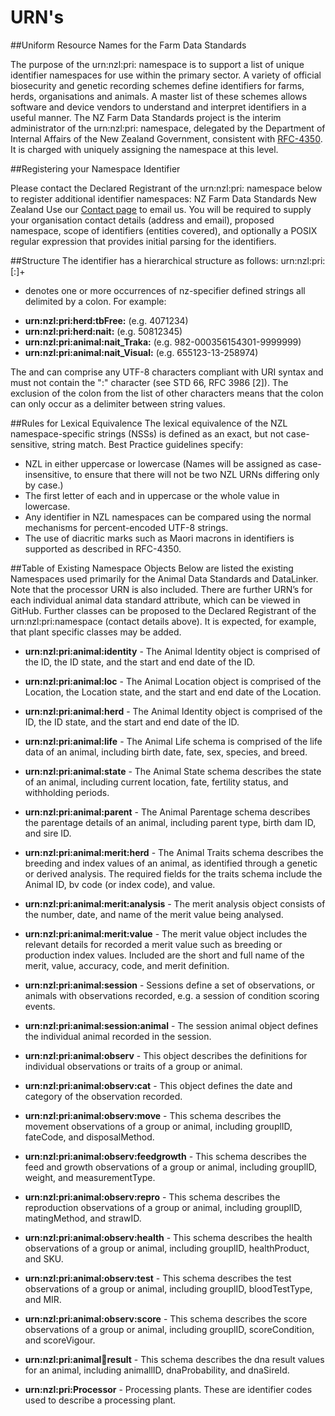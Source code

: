 # URN's
##Uniform Resource Names for the Farm Data Standards

The purpose of the urn:nzl:pri: namespace is to support a list of unique identifier namespaces for use within the primary sector. A variety of official biosecurity and genetic recording schemes define identifiers for farms, herds, organisations and animals. A master list of these schemes allows software and device vendors to understand and interpret identifiers in a useful manner.
The NZ Farm Data Standards project is the interim administrator of the urn:nzl:pri: namespace, delegated by the Department of Internal Affairs of the New Zealand Government, consistent with [RFC-4350](https://www.ietf.org/rfc/rfc4350.txt). It is charged with uniquely assigning the namespace at this level.

##Registering your Namespace Identifier

Please contact the Declared Registrant of the urn:nzl:pri: namespace below to register additional identifier namespaces:
 NZ Farm Data Standards
 New Zealand
 Use our [Contact page](http://www.farmdatastandards.org.nz/contact/) to email us.
You will be required to supply your organisation contact details (address and email), proposed namespace, scope of identifiers (entities covered), and optionally a POSIX regular expression that provides initial parsing for the identifiers.

##Structure
The identifier has a hierarchical structure as follows:
urn:nzl:pri:<nz-specifier>[:<nz-specifier defined string>]+
+ denotes one or more occurrences of nz-specifier defined strings all delimited by a colon.
For example:
* **urn:nzl:pri:herd:tbFree:**	    	(e.g. 4071234)
* **urn:nzl:pri:herd:nait:**	        (e.g. 50812345)
* **urn:nzl:pri:animal:nait_Traka:**	(e.g. 982-000356154301-9999999)
* **urn:nzl:pri:animal:nait_Visual:** (e.g. 655123-13-258974)

The <nz-specifier> and <nz-specifier defined string> can comprise any UTF-8 characters compliant with URI syntax and must not contain the ":" character (see STD 66, RFC 3986 [2]).  The exclusion of the colon from the list of other characters means that the colon can only occur as a delimiter between string values.

##Rules for Lexical Equivalence
The lexical equivalence of the NZL namespace-specific strings (NSSs) is defined as an exact, but not case-sensitive, string match.  Best Practice guidelines specify:
* NZL in either uppercase or lowercase (Names will be assigned as case-insensitive, to ensure that there will not be two NZL URNs differing only by case.)
* The first letter of each <nz-specifier> and <nz specifier defined string> in uppercase or the whole value in lowercase.
* Any identifier in NZL namespaces can be compared using the normal mechanisms for percent-encoded UTF-8 strings.
* The use of diacritic marks such as Maori macrons in identifiers is supported as described in RFC-4350.

##Table of Existing Namespace Objects
Below are listed the existing Namespaces used primarily for the Animal Data Standards and DataLinker. Note that the processor URN is also included. There are further URN’s for each individual animal data standard attribute, which can be viewed in GitHub.
Further classes can be proposed to the Declared Registrant of the urn:nzl:pri:namespace (contact details above). It is expected, for example, that plant specific classes may be added.


* **urn:nzl:pri:animal:identity** - The Animal Identity object is comprised of the ID, the ID state, and the start and end date of the ID.

* **urn:nzl:pri:animal:loc** - The Animal Location object is comprised of the Location, the Location state, and the start and end date of the Location.

* **urn:nzl:pri:animal:herd** - The Animal Identity object is comprised of the ID, the ID state, and the start and end date of the ID.

* **urn:nzl:pri:animal:life** - The Animal Life schema is comprised of the life data of an animal, including birth date, fate, sex, species, and breed.

* **urn:nzl:pri:animal:state** - The Animal State schema describes the state of an animal, including current location, fate, fertility status, and withholding periods. 

* **urn:nzl:pri:animal:parent** - The Animal Parentage schema describes the parentage details of an animal, including parent type, birth dam ID, and sire ID.

* **urn:nzl:pri:animal:merit:herd** - The Animal Traits schema describes the breeding and index values of an animal, as identified through a genetic or derived analysis. The required fields for the traits schema include the Animal ID, bv code (or index code), and value.

* **urn:nzl:pri:animal:merit:analysis** - The merit analysis object consists of the number, date, and name of the merit value being analysed.

* **urn:nzl:pri:animal:merit:value** - The merit value object includes the relevant details for recorded a merit value such as breeding or production index values. Included are the short and full name of the merit, value, accuracy, code, and merit definition.

* **urn:nzl:pri:animal:session** - Sessions define a set of observations, or animals with observations recorded,  e.g. a session of condition scoring events.

* **urn:nzl:pri:animal:session:animal** - The session animal object defines the individual animal recorded in the session.

* **urn:nzl:pri:animal:observ** - This object describes the definitions for individual observations or traits of a group or animal.

* **urn:nzl:pri:animal:observ:cat** - This object defines the date and category of the observation recorded.

* **urn:nzl:pri:animal:observ:move** - This schema describes the movement observations of a group or animal,  including grouplID, fateCode, and disposalMethod.

* **urn:nzl:pri:animal:observ:feedgrowth** - This schema describes the feed and growth observations of a group or animal,  including grouplID, weight, and measurementType.

* **urn:nzl:pri:animal:observ:repro** - This schema describes the reproduction observations of a group or animal,  including grouplID, matingMethod, and strawID.

* **urn:nzl:pri:animal:observ:health** - This schema describes the health observations of a group or animal,  including grouplID, healthProduct, and SKU.

* **urn:nzl:pri:animal:observ:test** - This schema describes the test observations of a group or animal,  including grouplID, bloodTestType, and MIR.      

* **urn:nzl:pri:animal:observ:score** - This schema describes the score observations of a group or animal,  including grouplID, scoreCondition, and scoreVigour.

* **urn:nzl:pri:animal:dna:result** - This schema describes the dna result values for an animal,  including animallID, dnaProbability, and dnaSireId.

* **urn:nzl:pri:Processor** - Processing plants. These are identifier codes used to describe a processing plant.
